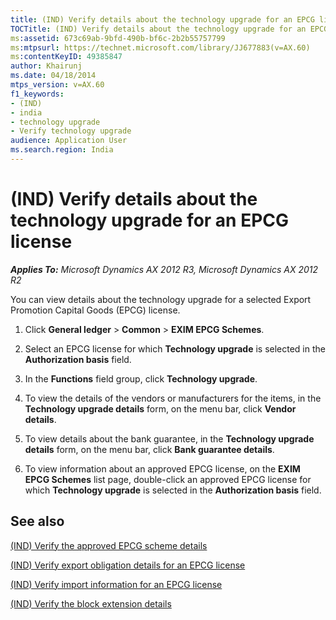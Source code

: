 ```yaml
---
title: (IND) Verify details about the technology upgrade for an EPCG license
TOCTitle: (IND) Verify details about the technology upgrade for an EPCG license
ms:assetid: 673c69ab-9bfd-490b-bf6c-2b2b55757799
ms:mtpsurl: https://technet.microsoft.com/library/JJ677883(v=AX.60)
ms:contentKeyID: 49385847
author: Khairunj
ms.date: 04/18/2014
mtps_version: v=AX.60
f1_keywords:
- (IND)
- india
- technology upgrade
- Verify technology upgrade
audience: Application User
ms.search.region: India
---
```


# (IND) Verify details about the technology upgrade for an EPCG license 


_**Applies To:** Microsoft Dynamics AX 2012 R3, Microsoft Dynamics AX 2012 R2_

You can view details about the technology upgrade for a selected Export Promotion Capital Goods (EPCG) license.

1.  Click **General ledger** \> **Common** \> **EXIM EPCG Schemes**.

2.  Select an EPCG license for which **Technology upgrade** is selected in the **Authorization basis** field.

3.  In the **Functions** field group, click **Technology upgrade**.

4.  To view the details of the vendors or manufacturers for the items, in the **Technology upgrade details** form, on the menu bar, click **Vendor details**.

5.  To view details about the bank guarantee, in the **Technology upgrade details** form, on the menu bar, click **Bank guarantee details**.

6.  To view information about an approved EPCG license, on the **EXIM EPCG Schemes** list page, double-click an approved EPCG license for which **Technology upgrade** is selected in the **Authorization basis** field.

## See also

[(IND) Verify the approved EPCG scheme details](ind-verify-the-approved-epcg-scheme-details.md)

[(IND) Verify export obligation details for an EPCG license](ind-verify-export-obligation-details-for-an-epcg-license.md)

[(IND) Verify import information for an EPCG license](ind-verify-import-information-for-an-epcg-license.md)

[(IND) Verify the block extension details](ind-verify-the-block-extension-details.md)

  


